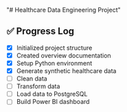 "# Healthcare Data Engineering Project"

## ✅ Progress Log

- [x] Initialized project structure
- [x] Created overview documentation
- [x] Setup Python environment
- [x] Generate synthetic healthcare data
- [ ] Clean data
- [ ] Transform data
- [ ] Load data to PostgreSQL
- [ ] Build Power BI dashboard
